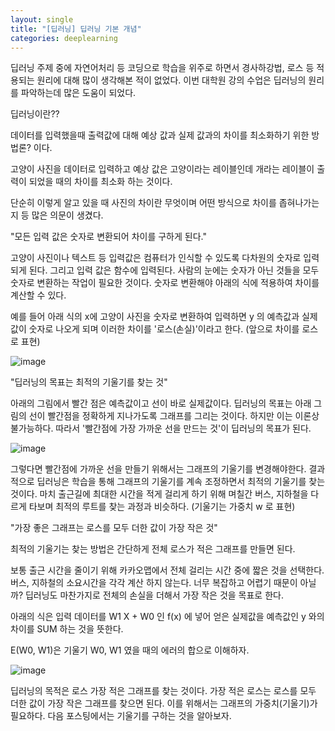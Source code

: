 ```yaml
---
layout: single
title: "[딥러닝] 딥러닝 기본 개념"
categories: deeplearning
---
```

딥러닝 주제 중에 자연어처리 등 코딩으로 학습을 위주로 하면서 경사하강법, 로스 등 적용되는 원리에 대해 많이 생각해본 적이 없었다. 이번 대학원 강의 수업은 딥러닝의 원리를 파악하는데 많은 도움이 되었다.

 
딥러닝이란??

데이터를 입력했을때 출력값에 대해 예상 값과 실제 값과의 차이를 최소화하기 위한 방법론? 이다.

고양이 사진을 데이터로 입력하고 예상 값은 고양이라는 레이블인데 개라는 레이블이 출력이 되었을 때의 차이를 최소화 하는 것이다.

단순히 이렇게 알고 있을 때 사진의 차이란 무엇이며 어떤 방식으로 차이를 좁혀나가는지 등 많은 의문이 생겼다.

 

"모든 입력 값은 숫자로 변환되어 차이를 구하게 된다."

고양이 사진이나 텍스트 등 입력값은 컴퓨터가 인식할 수 있도록 다차원의 숫자로 입력되게 된다. 그리고 입력 값은 함수에 입력된다. 사람의 눈에는 숫자가 아닌 것들을 모두 숫자로 변환하는 작업이 필요한 것이다. 숫자로 변환해야 아래의 식에 적용하여 차이를 계산할 수 있다. 

예를 들어 아래 식의 x에 고양이 사진을 숫자로 변환하여 입력하면 y 의 예측값과 실제값이 숫자로 나오게 되며 이러한 차이를 '로스(손실)'이라고 한다. (앞으로 차이를 로스로 표현)

![image](https://user-images.githubusercontent.com/101251439/158021159-e9d8ae16-ddc2-4e21-a77c-bede23a1d7e4.png)


"딥러닝의 목표는 최적의 기울기를 찾는 것"

아래의 그림에서 빨간 점은 예측값이고 선이 바로 실제값이다. 딥러닝의 목표는 아래 그림의 선이 빨간점을 정확하게 지나가도록 그래프를 그리는 것이다. 하지만 이는 이론상 불가능하다. 따라서 '빨간점에 가장 가까운 선을 만드는 것'이 딥러닝의 목표가 된다. 

![image](https://user-images.githubusercontent.com/101251439/158021177-f293fb7d-6476-489e-b647-614e94d07caa.png)

그렇다면 빨간점에 가까운 선을 만들기 위해서는 그래프의 기울기를 변경해야한다. 결과적으로 딥러닝은 학습을 통해 그래프의 기울기를 계속 조정하면서 최적의 기울기를 찾는 것이다. 마치 출근길에 최대한 시간을 적게 걸리게 하기 위해 며칠간 버스, 지하철을 다르게 타보며 최적의 루트를 찾는 과정과 비슷하다. (기울기는 가중치 w 로 표현)

 

"가장 좋은 그래프는 로스를 모두 더한 값이 가장 작은 것"

최적의 기울기는 찾는 방법은 간단하게 전체 로스가 적은 그래프를 만들면 된다.

보통 출근 시간을 줄이기 위해 카카오맵에서 전체 걸리는 시간 중에 짧은 것을 선택한다. 버스, 지하철의 소요시간을 각각 계산 하지 않는다. 너무 복잡하고 어렵기 때문이 아닐까? 딥러닝도 마찬가지로 전체의 손실을 더해서 가장 작은 것을 목표로 한다.

아래의 식은 입력 데이터를 W1 X + W0 인 f(x) 에 넣어 얻은 실제값을 예측값인 y 와의 차이를 SUM 하는 것을 뜻한다.

E(W0, W1)은 기울기 W0, W1 였을 때의 에러의 합으로 이해하자.

![image](https://user-images.githubusercontent.com/101251439/158021201-67c21730-e41b-49e3-bdd0-5b0264ea7d22.png)

딥러닝의 목적은 로스 가장 적은 그래프를 찾는 것이다. 가장 적은 로스는 로스를 모두 더한 값이 가장 작은 그래프를 찾으면 된다. 이를  위해서는 그래프의 가중치(기울기)가 필요하다. 다음 포스팅에서는 기울기를 구하는 것을 알아보자.
